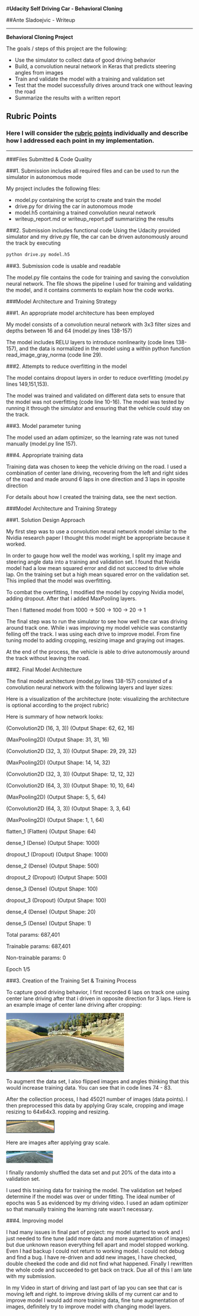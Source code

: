 #**Udacity Self Driving Car - Behavioral Cloning** 

##Ante Sladoejvic - Writeup

---

**Behavioral Cloning Project**

The goals / steps of this project are the following:
* Use the simulator to collect data of good driving behavior
* Build, a convolution neural network in Keras that predicts steering angles from images
* Train and validate the model with a training and validation set
* Test that the model successfully drives around track one without leaving the road
* Summarize the results with a written report


[//]: # (Image References)

[image2]: ./examples/img_driving.png "Image Driving"
[image3]: ./examples/img_rgb.png "Image RGB"
[image4]: ./examples/img_gray.png "Image Gray"
[image5]: ./examples/placeholder_small.png "Recovery Image"
[image6]: ./examples/placeholder_small.png "Normal Image"
[image7]: ./examples/placeholder_small.png "Flipped Image"

## Rubric Points
### Here I will consider the [rubric points](https://review.udacity.com/#!/rubrics/432/view) individually and describe how I addressed each point in my implementation.  

---
###Files Submitted & Code Quality

###1. Submission includes all required files and can be used to run the simulator in autonomous mode

My project includes the following files:
* model.py containing the script to create and train the model
* drive.py for driving the car in autonomous mode
* model.h5 containing a trained convolution neural network 
* writeup_report.md or writeup_report.pdf summarizing the results

###2. Submission includes functional code
Using the Udacity provided simulator and my drive.py file, the car can be driven autonomously around the track by executing 
```sh
python drive.py model.h5
```

###3. Submission code is usable and readable

The model.py file contains the code for training and saving the convolution neural network. The file shows the pipeline I used for training and validating the model, and it contains comments to explain how the code works.

###Model Architecture and Training Strategy

###1. An appropriate model architecture has been employed

My model consists of a convolution neural network with 3x3 filter sizes and depths between 16 and 64 (model.py lines 138-157) 

The model includes RELU layers to introduce nonlinearity (code lines 138-157), and the data is normalized in the model using a within python function read_image_gray_norma (code line 29). 


###2. Attempts to reduce overfitting in the model

The model contains dropout layers in order to reduce overfitting (model.py lines 149,151,153). 

The model was trained and validated on different data sets to ensure that the model was not overfitting (code line 10-16). The model was tested by running it through the simulator and ensuring that the vehicle could stay on the track.

###3. Model parameter tuning

The model used an adam optimizer, so the learning rate was not tuned manually (model.py line 157).

###4. Appropriate training data

Training data was chosen to keep the vehicle driving on the road. I used a combination of center lane driving, recovering from the left and right sides of the road and made around 6 laps in one direction and 3 laps in oposite direction

For details about how I created the training data, see the next section. 

###Model Architecture and Training Strategy

###1. Solution Design Approach

My first step was to use a convolution neural network model similar to the Nvidia research paper I thought this model might be appropriate because it worked.

In order to gauge how well the model was working, I split my image and steering angle data into a training and validation set. I found that Nvidia model had a low mean squared error and did not succeed to drive whole lap. On the training set but a high mean squared error on the validation set. This implied that the model was overfitting. 

To combat the overfitting, I modified the model by copying Nvidia model, adding dropout. After that i added MaxPooling layers.

Then I flattened model from 1000 -> 500 -> 100 -> 20 -> 1

The final step was to run the simulator to see how well the car was driving around track one. 
While i was improving my model vehicle was constantly felling off the track. I was using each drive to improve model. From fine tuning model to adding cropping, resizing image and graying out images.

At the end of the process, the vehicle is able to drive autonomously around the track without leaving the road.

###2. Final Model Architecture

The final model architecture (model.py lines 138-157) consisted of a convolution neural network with the following layers and layer sizes:

Here is a visualization of the architecture (note: visualizing the architecture is optional according to the project rubric)

Here is summary of how network looks:

(Convolution2D (16, 3, 3))  (Output Shape: 62, 62, 16)

(MaxPooling2D)    			(Output Shape: 31, 31, 16)

(Convolution2D (32, 3, 3))  (Output Shape: 29, 29, 32)

(MaxPooling2D)  			(Output Shape: 14, 14, 32)

(Convolution2D (32, 3, 3))  (Output Shape: 12, 12, 32)

(Convolution2D (64, 3, 3))  (Output Shape: 10, 10, 64)

(MaxPooling2D)  			(Output Shape: 5, 5, 64)  

(Convolution2D (64, 3, 3))  (Output Shape: 3, 3, 64)  

(MaxPooling2D)  			(Output Shape: 1, 1, 64)  

flatten_1 (Flatten)         (Output Shape: 64)    

dense_1 (Dense)             (Output Shape: 1000)  

dropout_1 (Dropout)         (Output Shape: 1000)  

dense_2 (Dense)             (Output Shape: 500)   

dropout_2 (Dropout)         (Output Shape: 500)   

dense_3 (Dense)             (Output Shape: 100)   

dropout_3 (Dropout)         (Output Shape: 100)   

dense_4 (Dense)             (Output Shape: 20)    

dense_5 (Dense)             (Output Shape: 1)     

Total params: 687,401

Trainable params: 687,401

Non-trainable params: 0

Epoch 1/5

###3. Creation of the Training Set & Training Process

To capture good driving behavior, I first recorded 6 laps on track one using center lane driving after that i driven in opposite direction for 3 laps. Here is an example image of center lane driving after cropping:

![alt text][image2]

To augment the data set, I also flipped images and angles thinking that this would increase training data. You can see that in code lines 74 - 83.

After the collection process, I had 45021 number of images (data points). I then preprocessed this data by applying Gray scale, cropping and image resizing to 64x64x3. ropping and resizing.

![alt text][image3]

Here are images after applying gray scale.

![alt text][image4]

I finally randomly shuffled the data set and put 20% of the data into a validation set. 

I used this training data for training the model. The validation set helped determine if the model was over or under fitting. The ideal number of epochs was 5 as evidenced by my driving video. I used an adam optimizer so that manually training the learning rate wasn't necessary.

###4. Improving model

I had many issues in final part of project: my model started to work and I just needed to fine tune (add more data and more augmentation of images) but due unknown reason everything fell apart and model stopped working. Even I had backup I could not return to working model. I could not debug and find a bug. I have re-driven and add new images, I have checked, double cheeked the code and did not find what happened. Finally I rewritten the whole code and succeeded to get back on track. Due all of this I am late with my submission. 

In my Video in start of driving and last part of lap you can see that car is moving left and right. to improve driving skills of my current car and to improve model I would add more training data, fine tune augmentation of images, definitely try to improve model with changing model layers.
